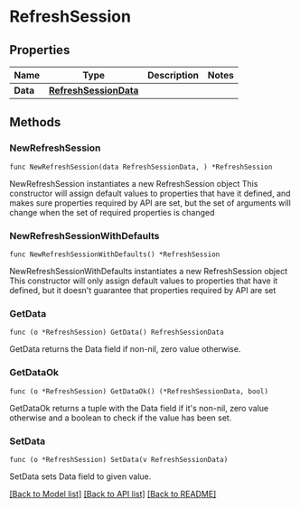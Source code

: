 # RefreshSession

## Properties

Name | Type | Description | Notes
------------ | ------------- | ------------- | -------------
**Data** | [**RefreshSessionData**](RefreshSessionData.md) |  | 

## Methods

### NewRefreshSession

`func NewRefreshSession(data RefreshSessionData, ) *RefreshSession`

NewRefreshSession instantiates a new RefreshSession object
This constructor will assign default values to properties that have it defined,
and makes sure properties required by API are set, but the set of arguments
will change when the set of required properties is changed

### NewRefreshSessionWithDefaults

`func NewRefreshSessionWithDefaults() *RefreshSession`

NewRefreshSessionWithDefaults instantiates a new RefreshSession object
This constructor will only assign default values to properties that have it defined,
but it doesn't guarantee that properties required by API are set

### GetData

`func (o *RefreshSession) GetData() RefreshSessionData`

GetData returns the Data field if non-nil, zero value otherwise.

### GetDataOk

`func (o *RefreshSession) GetDataOk() (*RefreshSessionData, bool)`

GetDataOk returns a tuple with the Data field if it's non-nil, zero value otherwise
and a boolean to check if the value has been set.

### SetData

`func (o *RefreshSession) SetData(v RefreshSessionData)`

SetData sets Data field to given value.



[[Back to Model list]](../README.md#documentation-for-models) [[Back to API list]](../README.md#documentation-for-api-endpoints) [[Back to README]](../README.md)



